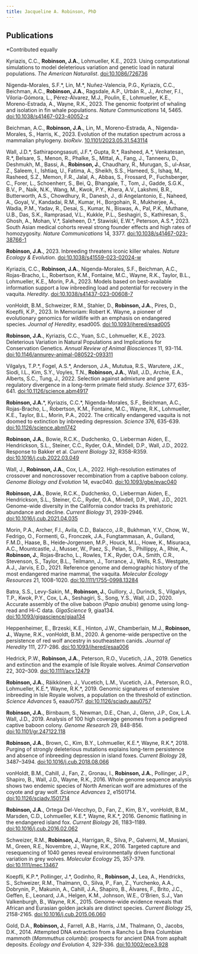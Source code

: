 ```yaml
---
title: Jacqueline A. Robinson, PhD
---
```


## Publications
\*Contributed equally

Kyriazis, C.C., **Robinson, J.A.**, Lohmueller, K.E., 2023. Using computational simulations to model deleterious variation and genetic load in natural populations. *The American Naturalist*. [doi:10.1086/726736](https://doi.org/10.1086/726736)

Nigenda-Morales, S.F.\*, Lin, M.\*, Nuñez-Valencia, P.G., Kyriazis, C.C., Beichman, A.C., **Robinson, J.A.**, Ragsdale, A.P., Urbán R., J., Archer, F.I., Viloria-Gómora, L., Pérez-Álvarez, M.J., Poulin, E., Lohmueller, K.E., Moreno-Estrada, A., Wayne, R.K., 2023. The genomic footprint of whaling and isolation in fin whale populations. *Nature Communications* 14, 5465. [doi:10.1038/s41467-023-40052-z](https://doi.org/10.1038/s41467-023-40052-z)

Beichman, A.C., **Robinson, J.A.**, Lin, M., Moreno-Estrada, A., Nigenda-Morales, S., Harris, K., 2023. Evolution of the mutation spectrum across a mammalian phylogeny. *bioRxiv*. [10.1101/2023.05.31.543114](https://doi.org/10.1101/2023.05.31.543114)

Wall, J.D.\*, Sathirapongsasuti, J.F.\*, Gupta, R.\*, Rasheed, A.\*, Venkatesan, R.\*, Belsare, S., Menon, R., Phalke, S., Mittal, A., Fang, J., Tanneeru, D., Deshmukh, M., Bassi, A., **Robinson, J.**, Chaudhary, R., Murugan, S., ul-Asar, Z., Saleem, I., Ishtiaq, U., Fatima, A., Sheikh, S.S., Hameed, S., Ishaq, M., Rasheed, S.Z., Memon, F.R., Jalal, A., Abbas, S., Frossard, P., Fuchsberger, C., Forer, L., Schoenherr, S., Bei, Q., Bhangale, T., Tom, J., Gadde, S.G.K., B.V., P., Naik, N.K., Wang, M., Kwok, P.Y., Khera, A.V., Lakshmi, B.R., Butterworth, A.S., Chowdhury, R., Danesh, J., di Angelantonio, E., Naheed, A., Goyal, V., Kandadai, R.M., Kumar, H., Borgohain, R., Mukherjee, A., Wadia, P.M., Yadav, R., Desai, S., Kumar, N., Biswas, A., Pal, P.K., Muthane, U.B., Das, S.K., Ramprasad, V.L., Kukkle, P.L., Seshagiri, S., Kathiresan, S., Ghosh, A., Mohan, V.\*, Saleheen, D.\*, Stawiski, E.W.\*, Peterson, A.S.\*, 2023. South Asian medical cohorts reveal strong founder effects and high rates of homozygosity. *Nature Communications* 14, 3377. [doi:10.1038/s41467-023-38766-1](https://doi.org/10.1038/s41467-023-38766-1)

**Robinson, J.A.**, 2023. Inbreeding threatens iconic killer whales. *Nature Ecology & Evolution*. [doi:10.1038/s41559-023-02024-w](https://doi.org/10.1038/s41559-023-02024-w)

Kyriazis, C.C., **Robinson, J.A.**, Nigenda-Morales, S.F., Beichman, A.C., Rojas-Bracho, L., Robertson, K.M., Fontaine, M.C., Wayne, R.K., Taylor, B.L., Lohmueller, K.E., Morin, P.A., 2023. Models based on best-available information support a low inbreeding load and potential for recovery in the vaquita. *Heredity*. [doi:10.1038/s41437-023-00608-7](https://doi.org/10.1038/s41437-023-00608-7)

vonHoldt, B.M., Schweizer, R.M., Stahler, D., **Robinson, J.A.**, Pires, D., Koepfli, K.P., 2023. In Memoriam: Robert K. Wayne, a pioneer of evolutionary genomics for wildlife with an emphasis on endangered species. *Journal of Heredity*, esad005. [doi:10.1093/jhered/esad005](https://doi.org/10.1093/jhered/esad005)

**Robinson, J.A.**, Kyriazis, C.C., Yuan, S.C., Lohmueller, K.E., 2023. Deleterious Variation in Natural Populations and Implications for Conservation Genetics. *Annual Review of Animal Biosciences* 11, 93-114. [doi:10.1146/annurev-animal-080522-093311](https://doi.org/10.1146/annurev-animal-080522-093311)

Vilgalys, T.P.\*, Fogel, A.S.\*, Anderson, J.A., Mututua, R.S., Warutere, J.K., Siodi, I.L., Kim, S.Y., Voyles, T.N., **Robinson, J.A.**, Wall, J.D., Archie, E.A., Alberts, S.C., Tung, J., 2022. Selection against admixture and gene regulatory divergence in a long-term primate field study. *Science* 377, 635-641. [doi:10.1126/science.abm4917](https://doi.org/10.1126/science.abm4917)

**Robinson, J.A.**\*, Kyriazis, C.C.\*, Nigenda-Morales, S.F., Beichman, A.C., Rojas-Bracho, L., Robertson, K.M., Fontaine, M.C., Wayne, R.K., Lohmueller, K.E., Taylor, B.L., Morin, P.A., 2022. The critically endangered vaquita is not doomed to extinction by inbreeding depression. *Science* 376, 635-639. [doi:10.1126/science.abm1742](https://www.science.org/stoken/author-tokens/ST-482/full)

**Robinson, J.A.**, Bowie, R.C.K., Dudchenko, O., Lieberman Aiden, E., Hendrickson, S.L., Steiner, C.C., Ryder, O.A., Mindell, D.P., Wall, J.D., 2022. Response to Bakker et al. *Current Biology* 32, R358-R359. [doi:10.1016/j.cub.2022.03.049](https://doi.org/10.1016/j.cub.2022.03.049)

Wall, J., **Robinson, J.A.**, Cox, L.A., 2022. High-resolution estimates of crossover and noncrossover recombination from a captive baboon colony. *Genome Biology and Evolution* 14, evac040. [doi:10.1093/gbe/evac040](https://doi.org/10.1093/gbe/evac040)

**Robinson, J.A.**, Bowie, R.C.K., Dudchenko, O., Lieberman Aiden, E., Hendrickson, S.L., Steiner, C.C., Ryder, O.A., Mindell, D.P., Wall, J.D., 2021. Genome-wide diversity in the California condor tracks its prehistoric abundance and decline. *Current Biology* 31, 2939-2946. [doi:10.1016/j.cub.2021.04.035](https://doi.org/10.1016/j.cub.2021.04.035)

Morin, P.A., Archer, F.I., Avila, C.D., Balacco, J.R., Bukhman, Y.V., Chow, W., Fedrigo, O., Formenti, G., Fronczek, J.A., Fungtammasan, A., Gulland, F.M.D., Haase, B., Heide‐Jorgensen, M.P., Houck, M.L., Howe, K., Misuraca, A.C., Mountcastle, J., Musser, W., Paez, S., Pelan, S., Phillippy, A., Rhie, A., **Robinson, J.**, Rojas‐Bracho, L., Rowles, T.K., Ryder, O.A., Smith, C.R., Stevenson, S., Taylor, B.L., Teilmann, J., Torrance, J., Wells, R.S., Westgate, A.J., Jarvis, E.D., 2021. Reference genome and demographic history of the most endangered marine mammal, the vaquita. *Molecular Ecology Resources* 21, 1008-1020. [doi:10.1111/1755-0998.13284](https://doi.org/10.1111/1755-0998.13284)

Batra, S.S., Levy-Sakin, M., **Robinson, J.**, Guillory, J., Durinck, S., Vilgalys, T.P., Kwok, P.Y., Cox, L.A., Seshagiri, S., Song, Y.S., Wall, J.D., 2020. Accurate assembly of the olive baboon (*Papio anubis*) genome using long-read and Hi-C data. *GigaScience* 9, giaa134. [doi:10.1093/gigascience/giaa134](https://doi.org/10.1093/gigascience/giaa134)

Heppenheimer, E., Brzeski, K.E., Hinton, J.W., Chamberlain, M.J., **Robinson, J.**, Wayne, R.K., vonHoldt, B.M., 2020. A genome-wide perspective on the persistence of red wolf ancestry in southeastern canids. *Journal of Heredity* 111, 277-286. [doi:10.1093/jhered/esaa006](https://doi.org/10.1093/jhered/esaa006)

Hedrick, P.W., **Robinson, J.A.**, Peterson, R.O., Vucetich, J.A., 2019. Genetics and extinction and the example of Isle Royale wolves. *Animal Conservation* 22, 302–309. [doi:10.1111/acv.12479](https://doi.org/10.1111/acv.12479)

**Robinson, J.A.**, Räikkönen, J., Vucetich, L.M., Vucetich, J.A., Peterson, R.O., Lohmueller, K.E.\*, Wayne, R.K.\*, 2019. Genomic signatures of extensive inbreeding in Isle Royale wolves, a population on the threshold of extinction. *Science Advances* 5, eaau0757. [doi:10.1126/sciadv.aau0757](https://doi.org/10.1126/sciadv.aau0757)

**Robinson, J.A.**, Birnbaum, S., Newman, D.E., Chan, J., Glenn, J.P., Cox, L.A. Wall, J.D., 2019. Analysis of 100 high coverage genomes from a pedigreed captive baboon colony. *Genome Research* 29, 848-856. [doi:10.1101/gr.247122.118](https://doi.org/10.1101/gr.247122.118)

**Robinson, J.A.**, Brown, C., Kim, B.Y., Lohmueller, K.E.\*, Wayne, R.K.\*, 2018. Purging of strongly deleterious mutations explains long-term persistence and absence of inbreeding depression in island foxes. *Current Biology* 28, 3487–3494. [doi:10.1016/j.cub.2018.08.066](https://doi.org/10.1016/j.cub.2018.08.066)

vonHoldt, B.M., Cahill, J., Fan, Z., Gronau, I., **Robinson, J.A.**, Pollinger, J.P., Shapiro, B., Wall, J.D., Wayne, R.K., 2016. Whole genome sequence analysis shows two endemic species of North American wolf are admixtures of the coyote and gray wolf. *Science Advances* 2, e1501714. [doi:10.1126/sciadv.1501714](https://doi.org/10.1126/sciadv.1501714)

**Robinson, J.A.**, Ortega Del-Vecchyo, D., Fan, Z., Kim, B.Y., vonHoldt, B.M., Marsden, C.D., Lohmueller, K.E.\*, Wayne, R.K.\*, 2016. Genomic flatlining in the endangered island fox. *Current Biology* 26, 1183–1189. [doi:10.1016/j.cub.2016.02.062](https://doi.org/10.1016/j.cub.2016.02.062)

Schweizer, R.M., **Robinson, J.**, Harrigan, R., Silva, P., Galverni, M., Musiani, M., Green, R.E., Novembre, J., Wayne, R.K., 2016. Targeted capture and resequencing of 1040 genes reveal environmentally driven functional variation in grey wolves. *Molecular Ecology* 25, 357-379. [doi:10.1111/mec.13467](https://doi.org/10.1111/mec.13467)

Koepfli, K.P.\*, Pollinger, J.\*, Godinho, R., **Robinson, J.**, Lea, A., Hendricks, S., Schweizer, R.M., Thalmann, O., Silva, P., Fan, Z., Yurchenko, A.A., Dobrynin, P., Makunin, A., Cahill, J.A., Shapiro, B., Álvares, F., Brito, J.C., Geffen, E., Leonard, J.A., Helgen, K.M., Johnson, W.E., O'Brien, S.J., Van Valkenburgh, B., Wayne, R.K., 2015. Genome-wide evidence reveals that African and Eurasian golden jackals are distinct species. *Current Biology* 25, 2158-2165. [doi:10.1016/j.cub.2015.06.060](https://doi.org/10.1016/j.cub.2015.06.060)

Gold, D.A., **Robinson, J.**, Farrell, A.B., Harris, J.M., Thalmann, O., Jacobs, D.K., 2014. Attempted DNA extraction from a Rancho La Brea Columbian mammoth (*Mammuthus columbi*): prospects for ancient DNA from asphalt deposits. *Ecology and Evolution* 4, 329-336. [doi:10.1002/ece3.928](https://doi.org/10.1002/ece3.928)
 
